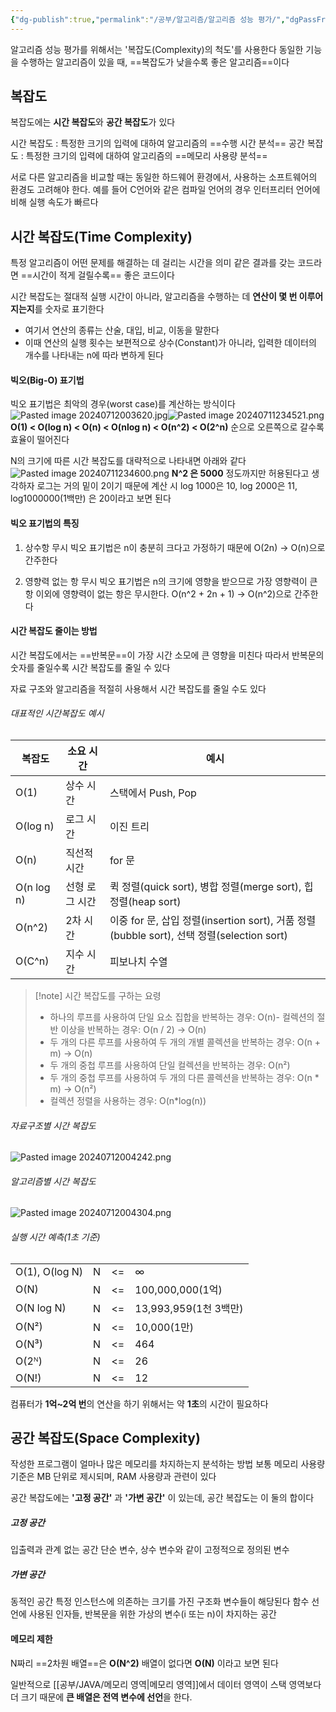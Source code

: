 ```yaml
---
{"dg-publish":true,"permalink":"/공부/알고리즘/알고리즘 성능 평가/","dgPassFrontmatter":true}
---
```


알고리즘 성능 평가를 위해서는 '복잡도(Complexity)의 척도'를 사용한다
동일한 기능을 수행하는 알고리즘이 있을 때, ==복잡도가 낮을수록 좋은 알고리즘==이다

## 복잡도
복잡도에는 **시간 복잡도**와 **공간 복잡도**가 있다

시간 복잡도 : 특정한 크기의 입력에 대하여 알고리즘의 ==수행 시간 분석==
공간 복잡도 : 특정한 크기의 입력에 대하여 알고리즘의 ==메모리 사용량 분석==

서로 다른 알고리즘을 비교할 때는 동일한 하드웨어 환경에서, 사용하는 소프트웨어의 환경도 고려해야 한다.
예를 들어 C언어와 같은 컴파일 언어의 경우 인터프리터 언어에 비해 실행 속도가 빠르다

## 시간 복잡도(Time Complexity)
특정 알고리즘이 어떤 문제를 해결하는 데 걸리는 시간을 의미
같은 결과를 갖는 코드라면 ==시간이 적게 걸릴수록== 좋은 코드이다

시간 복잡도는 절대적 실행 시간이 아니라, 알고리즘을 수행하는 데 **연산이 몇 번 이루어지는지**를 숫자로 표기한다
 - 여기서 연산의 종류는 산술, 대입, 비교, 이동을 말한다
 - 이때 연산의 실행 횟수는 보편적으로 상수(Constant)가 아니라, 입력한 데이터의 개수를 나타내는 n에 따라 변하게 된다

#### 빅오(Big-O) 표기법
빅오 표기법은 최악의 경우(worst case)를 계산하는 방식이다
![Pasted image 20240712003620.jpg](/img/user/%EC%B2%A8%EB%B6%80%ED%8C%8C%EC%9D%BC/Pasted%20image%2020240712003620.jpg)![Pasted image 20240711234521.png](/img/user/%EC%B2%A8%EB%B6%80%ED%8C%8C%EC%9D%BC/Pasted%20image%2020240711234521.png)
**O(1) < O(log n) < O(n) < O(nlog n) < O(n^2) < O(2^n)** 순으로 오른쪽으로 갈수록 효율이 떨어진다

N의 크기에 따른 시간 복잡도를 대략적으로 나타내면 아래와 같다
![Pasted image 20240711234600.png](/img/user/%EC%B2%A8%EB%B6%80%ED%8C%8C%EC%9D%BC/Pasted%20image%2020240711234600.png)
**N^2 은 5000** 정도까지만 허용된다고 생각하자
로그는 거의 밑이 2이기 때문에 계산 시 log 1000은 10, log 2000은 11, log1000000(1백만) 은 20이라고 보면 된다

#### 빅오 표기법의 특징
1. 상수항 무시
   빅오 표기법은 n이 충분히 크다고 가정하기 때문에 O(2n) -> O(n)으로 간주한다
   
2. 영향력 없는 항 무시
   빅오 표기법은 n의 크기에 영향을 받으므로 가장 영향력이 큰 항 이외에 영향력이 없는 항은 무시한다. O(n^2 + 2n + 1) -> O(n^2)으로 간주한다
#### 시간 복잡도 줄이는 방법
시간 복잡도에서는 ==반복문==이 가장 시간 소모에 큰 영향을 미친다
따라서 반복문의 숫자를 줄일수록 시간 복잡도를 줄일 수 있다

자료 구조와 알고리즘을 적절히 사용해서 시간 복잡도를 줄일 수도 있다

###### 대표적인 시간복잡도 예시
| 복잡도        | 소요 시간    | 예시                                                                         |
| ---------- | -------- | -------------------------------------------------------------------------- |
| O(1)       | 상수 시간    | 스택에서 Push, Pop                                                             |
| O(log n)   | 로그 시간    | 이진 트리                                                                      |
| O(n)       | 직선적 시간   | for 문                                                                      |
| O(n log n) | 선형 로그 시간 | 퀵 정렬(quick sort), 병합 정렬(merge sort), 힙 정렬(heap sort)                       |
| O(n^2)     | 2차 시간    | 이중 for 문, 삽입 정렬(insertion sort), 거품 정렬(bubble sort), 선택 정렬(selection sort) |
| O(C^n)     | 지수 시간    | 피보나치 수열                                                                    |

> [!note] 시간 복잡도를 구하는 요령
> - 하나의 루프를 사용하여 단일 요소 집합을 반복하는 경우: O(n)- 컬렉션의 절반 이상을 반복하는 경우: O(n / 2) -> O(n)
> - 두 개의 다른 루프를 사용하여 두 개의 개별 콜렉션을 반복하는 경우: O(n + m) -> O(n)
> - 두 개의 중첩 루프를 사용하여 단일 컬렉션을 반복하는 경우: O(n²)
> - 두 개의 중첩 루프를 사용하여 두 개의 다른 콜렉션을 반복하는 경우: O(n * m) -> O(n²)
> - 컬렉션 정렬을 사용하는 경우: O(n*log(n))

###### 자료구조별 시간 복잡도
![Pasted image 20240712004242.png](/img/user/%EC%B2%A8%EB%B6%80%ED%8C%8C%EC%9D%BC/Pasted%20image%2020240712004242.png)

###### 알고리즘별 시간 복잡도
![Pasted image 20240712004304.png](/img/user/%EC%B2%A8%EB%B6%80%ED%8C%8C%EC%9D%BC/Pasted%20image%2020240712004304.png)

###### 실행 시간 예측(1초 기준)

|                |                               |
| -------------- | ----------------------------- |
| O(1), O(log N) | N    <=    ∞                  |
| O(N)           | N    <=    100,000,000(1억)    |
| O(N log N)     | N    <=    13,993,959(1천 3백만) |
| O(N²)          | N    <=    10,000(1만)         |
| O(N³)          | N    <=    464                |
| O(2ᴺ)          | N    <=    26                 |
| O(N!)          | N    <=    12                 |

컴퓨터가 **1억~2억 번**의 연산을 하기 위해서는 약 **1초**의 시간이 필요하다

## 공간 복잡도(Space Complexity)
작성한 프로그램이 얼마나 많은 메모리를 차지하는지 분석하는 방법
보통 메모리 사용량 기준은 MB 단위로 제시되며, RAM 사용량과 관련이 있다

공간 복잡도에는 **'고정 공간'** 과 **'가변 공간'** 이 있는데, 공간 복잡도는 이 둘의 합이다

##### 고정 공간
입출력과 관계 없는 공간
단순 변수, 상수 변수와 같이 고정적으로 정의된 변수

##### 가변 공간
동적인 공간
특정 인스턴스에 의존하는 크기를 가진 구조화 변수들이 해당된다
함수 선언에 사용된 인자들, 반복문을 위한 가상의 변수(i 또는 n)이 차지하는 공간

#### 메모리 제한
N짜리 ==2차원 배열==은 **O(N^2)**
배열이 없다면 **O(N)** 이라고 보면 된다

일반적으로 [[공부/JAVA/메모리 영역\|메모리 영역]]에서 데이터 영역이 스택 영역보다 더 크기 때문에 **큰 배열은 전역 변수에 선언**을 한다.

